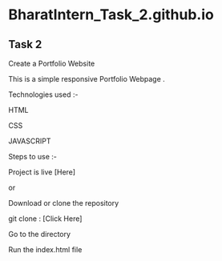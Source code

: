 # BharatIntern_Task_2.github.io

## Task 2

Create a Portfolio Website

This is a simple responsive Portfolio Webpage .

Technologies used :-

HTML

CSS

JAVASCRIPT

Steps to use :-

Project is live [Here]

or

Download or clone the repository

git clone : [Click Here]

Go to the directory

Run the index.html file
